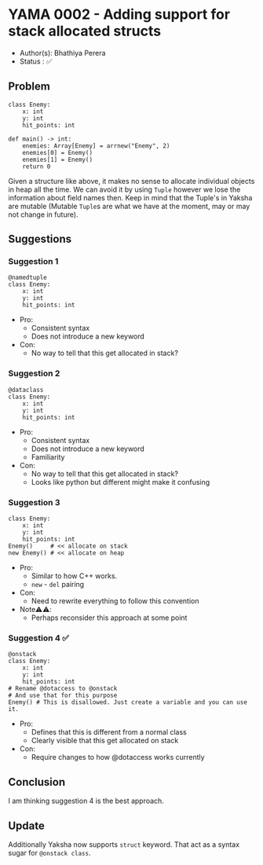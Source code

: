 # YAMA 0002 - Adding support for stack allocated structs

- Author(s): Bhathiya Perera
- Status   : ✅

## Problem

```yaksha
class Enemy:
    x: int
    y: int
    hit_points: int

def main() -> int:
    enemies: Array[Enemy] = arrnew("Enemy", 2)
    enemies[0] = Enemy()
    enemies[1] = Enemy()
    return 0
```

Given a structure like above, it makes no sense to allocate individual objects in heap all the time.
We can avoid it by using `Tuple` however we lose the information about field names then. 
Keep in mind that the Tuple's in Yaksha are mutable (Mutable `Tuple`s are what we have at the moment, may or may not change in future).

## Suggestions

### Suggestion 1

```yaksha
@namedtuple
class Enemy:
    x: int
    y: int
    hit_points: int
```

- Pro:
  - Consistent syntax
  - Does not introduce a new keyword
- Con:
  - No way to tell that this get allocated in stack?

### Suggestion 2

```yaksha
@dataclass
class Enemy:
    x: int
    y: int
    hit_points: int
```

- Pro:
  - Consistent syntax
  - Does not introduce a new keyword
  - Familiarity 
- Con:
  - No way to tell that this get allocated in stack?
  - Looks like python but different might make it confusing

### Suggestion 3

```yaksha
class Enemy:
    x: int
    y: int
    hit_points: int
Enemy()     # << allocate on stack
new Enemy() # << allocate on heap
```

- Pro:
  - Similar to how C++ works. 
  - `new` - `del` pairing
- Con:
  - Need to rewrite everything to follow this convention
- Note⚠️⚠️: 
  - Perhaps reconsider this approach at some point

### Suggestion 4 ✅

```yaksha
@onstack
class Enemy:
    x: int
    y: int
    hit_points: int
# Rename @dotaccess to @onstack
# And use that for this purpose
Enemy() # This is disallowed. Just create a variable and you can use it.
```

- Pro:
  - Defines that this is different from a normal class
  - Clearly visible that this get allocated on stack
- Con:
  - Require changes to how @dotaccess works currently

## Conclusion

I am thinking suggestion 4 is the best approach.

## Update

Additionally Yaksha now supports `struct` keyword. That act as a syntax sugar for `@onstack class`.